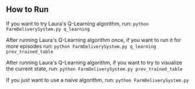 ## How to Run 

If you want to try Laura's Q-Learning algorithm, run:
`python FarmDeliverySystem.py q_learning`

After running Laura's Q-Learning algorithm once, if you want to run it for more episodes run:
`python FarmDeliverySystem.py q_learning prev_trained_table`

After running Laura's Q-Learning algorithm, if you want to try to visualize the current state, run:
`python FarmDeliverySystem.py prev_trained_table`

If you just want to use a naive algorithm, run:
`python FarmDeliverySystem.py`
